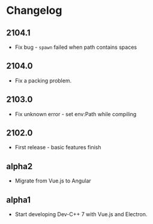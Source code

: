 # Changelog

## 2104.1

- Fix bug - `spawn` failed when path contains spaces

## 2104.0

- Fix a packing problem.

## 2103.0

- Fix unknown error - set env:Path while compiling

## 2102.0

- First release - basic features finish

## alpha2

- Migrate from Vue.js to Angular

## alpha1

- Start developing Dev-C++ 7 with Vue.js and Electron.
